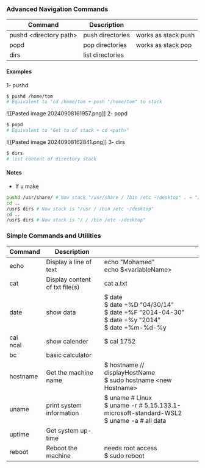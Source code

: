 ### Advanced Navigation Commands 

| Command                 | Description      |                     |
| ----------------------- | ---------------- | ------------------- |
| pushd \<directory path> | push directories | works as stack push |
| popd                    | pop directories  | works as stack pop  |
| dirs                    | list directories |                     |
#### Examples 
1- pushd
```bash
$ pushd /home/tom 
# Equivalent to "cd /home/tom + push "/home/tom" to stack
```
![[Pasted image 20240908161957.png]]
2- popd
```bash
$ popd
# Equivalent to "Get to of stack + cd <path>"
```
![[Pasted image 20240908162841.png]]
3- dirs 
```bash
$ dirs
# list content of directory stack 
```
#### Notes 
- If  u make 
```bash 
pushd /usr/share/ # Now stack "/usr/share / /bin /etc ~/desktop" . = "/usr/share"
cd ..
/usr$ dirs # Now stack is "/usr / /bin /etc ~/desktop"
cd ..
/usr$ dirs # Now stack is "/ / /bin /etc ~/desktop"
```

### Simple Commands and Utilities 
| Command     | Description                    |                                                                                                     |
| ----------- | ------------------------------ | --------------------------------------------------------------------------------------------------- |
| echo        | Display a line of text         | echo "Mohamed"<br>echo $\<variableName>                                                             |
| cat         | Display content of txt file(s) | cat a.txt                                                                                           |
| date        | show data                      | $ date<br>$ date +%D "04/30/14"<br>$ date +%F "2014-04-30"<br>$ date +%y "2014"<br>$ date +%m-%d-%y |
| cal<br>ncal | show calender                  | $ cal 1752                                                                                          |
| bc          | basic calculator               |                                                                                                     |
| hostname    | Get the machine name           | $ hostname // displayHostName<br>$ sudo hostname \<new Hostname>                                    |
| uname       | print system information       | $ uname # Linux<br>$ uname -r # 5.15.133.1-microsoft-standard-WSL2<br>$ uname -a # all data         |
| uptime      | Get system up-time             |                                                                                                     |
| reboot      | Reboot the machine             | needs root access<br>$ sudo reboot                                                                  |
